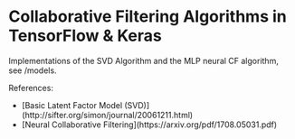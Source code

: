 # Collaborative Filtering Algorithms in TensorFlow & Keras

Implementations of the SVD Algorithm and the MLP neural CF algorithm, see /models.

References:

<ul>
<li>[Basic Latent Factor Model (SVD)](http://sifter.org/simon/journal/20061211.html)</li>
<li>[Neural Collaborative Filtering](https://arxiv.org/pdf/1708.05031.pdf)</li>
</ul>



